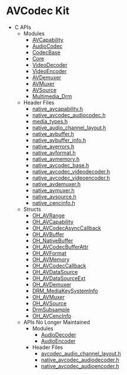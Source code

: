 # AVCodec Kit

<!--Kit: AVCodec Kit-->
<!--Subsystem: Multimedia-->
<!--Owner: @mr-chencxy; @zhanghongran; @yang-xiaoyu5-->
<!--Designer: @dpy2650--->
<!--Tester: @baotianhao; @cyakee-->
<!--Adviser: @w_Machine_cc-->

- C APIs<!--avcodec-c-->
  - Modules<!--avcodec-module-->
    - [AVCapability](capi-avcapability.md)
    - [AudioCodec](capi-audiocodec.md)
    - [CodecBase](_codec_base.md)
    - [Core](capi-core.md)
    - [VideoDecoder](capi-videodecoder.md)
    - [VideoEncoder](capi-videoencoder.md)
    - [AVDemuxer](capi-avdemuxer.md)
    - [AVMuxer](capi-avmuxer.md)
    - [AVSource](capi-avsource.md)
    - [Multimedia_Drm](capi-multimedia-drm.md)
  - Header Files<!--avcodec-headerfile-->
    - [native_avcapability.h](capi-native-avcapability-h.md)
    - [native_avcodec_audiocodec.h](capi-native-avcodec-audiocodec-h.md)
    - [media_types.h](capi-media-types-h.md)
    - [native_audio_channel_layout.h](capi-native-audio-channel-layout-h.md)
    - [native_avbuffer.h](capi-native-avbuffer-h.md)
    - [native_avbuffer_info.h](capi-native-avbuffer-info-h.md)
    - [native_averrors.h](capi-native-averrors-h.md)
    - [native_avformat.h](capi-native-avformat-h.md)
    - [native_avmemory.h](capi-native-avmemory-h.md)
    - [native_avcodec_base.h](native__avcodec__base_8h.md)
    - [native_avcodec_videodecoder.h](capi-native-avcodec-videodecoder-h.md)
    - [native_avcodec_videoencoder.h](capi-native-avcodec-videoencoder-h.md)
    - [native_avdemuxer.h](capi-native-avdemuxer-h.md)
    - [native_avmuxer.h](capi-native-avmuxer-h.md)
    - [native_avsource.h](capi-native-avsource-h.md)
    - [native_cencinfo.h](capi-native-cencinfo-h.md)
  - Structs<!--avcodec-struct-->
    - [OH_AVRange](capi-avcapability-oh-avrange.md)
    - [OH_AVCapability](capi-avcapability-oh-avcapability.md)
    - [OH_AVCodecAsyncCallback](_o_h___a_v_codec_async_callback.md)
    - [OH_AVBuffer](capi-core-oh-avbuffer.md)
    - [OH_NativeBuffer](capi-core-oh-nativebuffer.md)
    - [OH_AVCodecBufferAttr](capi-core-oh-avcodecbufferattr.md)
    - [OH_AVFormat](capi-core-oh-avformat.md)
    - [OH_AVMemory](capi-core-oh-avmemory.md)
    - [OH_AVCodecCallback](_o_h___a_v_codec_callback.md)
    - [OH_AVDataSource](_o_h___a_v_data_source.md)
    - [OH_AVDataSourceExt](_o_h___a_v_data_source_ext.md)
    - [OH_AVDemuxer](capi-avdemuxer-oh-avdemuxer.md)
    - [DRM_MediaKeySystemInfo](capi-avdemuxer-drm-mediakeysysteminfo.md)
    - [OH_AVMuxer](capi-avmuxer-oh-avmuxer.md)
    - [OH_AVSource](capi-avsource-oh-avsource.md)
    - [DrmSubsample](capi-multimedia-drm-drmsubsample.md)
    - [OH_AVCencInfo](capi-multimedia-drm-oh-avcencinfo.md)
  - APIs No Longer Maintained<!--avcodec-arkts-dep-->
    - Modules<!--avcodec-module-arkts-dep-->
      - [AudioDecoder](_audio_decoder.md)
      - [AudioEncoder](_audio_encoder.md)
    - Header Files<!--avcodec-headerfile-arkts-dep-->
      - [avcodec_audio_channel_layout.h](avcodec__audio__channel__layout_8h.md)
      - [native_avcodec_audiodecoder.h](native__avcodec__audiodecoder_8h.md)
      - [native_avcodec_audioencoder.h](native__avcodec__audioencoder_8h.md)
